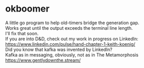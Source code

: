 # okboomer
A little go program to help old-timers bridge the generation gap.<br/>
Works great until the output exceeds the terminal line length.<br>
I'll fix that soon.<br>
If you are into D&D, check out my work in progress on LinkedIn:<br/>
https://www.linkedin.com/pulse/hand-chapter-1-keith-koenig/<br/>
Did you know that kafka was invented by LinkedIn?<br/>
Kafka as in messaging, obviously, not as in The Metamorphosis<br/>
https://www.gentlydownthe.stream/